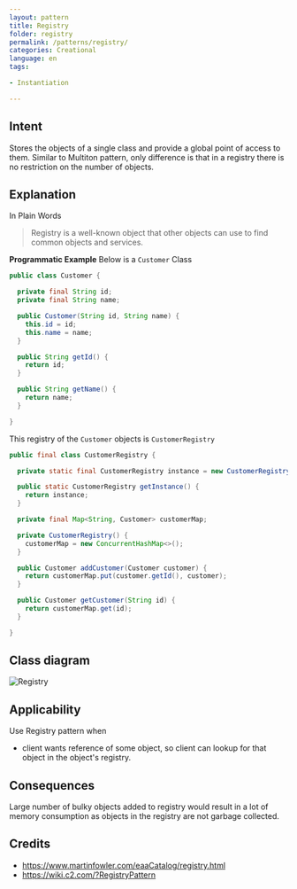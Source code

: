```yaml
---
layout: pattern
title: Registry
folder: registry
permalink: /patterns/registry/
categories: Creational
language: en
tags:

- Instantiation

---
```


## Intent

Stores the objects of a single class and provide a global point of access to them.
Similar to Multiton pattern, only difference is that in a registry there is no restriction on the
number of objects.

## Explanation

In Plain Words

> Registry is a well-known object that other objects can use to find common objects and services.

**Programmatic Example**
Below is a `Customer` Class

```java
public class Customer {

  private final String id;
  private final String name;

  public Customer(String id, String name) {
    this.id = id;
    this.name = name;
  }

  public String getId() {
    return id;
  }

  public String getName() {
    return name;
  }

}
```

This registry of the `Customer` objects is `CustomerRegistry`

```java
public final class CustomerRegistry {

  private static final CustomerRegistry instance = new CustomerRegistry();

  public static CustomerRegistry getInstance() {
    return instance;
  }

  private final Map<String, Customer> customerMap;

  private CustomerRegistry() {
    customerMap = new ConcurrentHashMap<>();
  }

  public Customer addCustomer(Customer customer) {
    return customerMap.put(customer.getId(), customer);
  }

  public Customer getCustomer(String id) {
    return customerMap.get(id);
  }

}
```

## Class diagram

![Registry](./etc/registry.png)

## Applicability

Use Registry pattern when

* client wants reference of some object, so client can lookup for that object in the object's
  registry.

## Consequences

Large number of bulky objects added to registry would result in a lot of memory consumption as
objects in the registry are not garbage collected.

## Credits

* https://www.martinfowler.com/eaaCatalog/registry.html
* https://wiki.c2.com/?RegistryPattern
